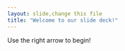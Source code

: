 ```yaml
---
layout: slide,change this file
title: "Welcome to our slide deck!"
---
```


Use the right arrow to begin!
